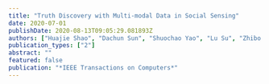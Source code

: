 ```yaml
---
title: "Truth Discovery with Multi-modal Data in Social Sensing"
date: 2020-07-01
publishDate: 2020-08-13T09:05:29.081893Z
authors: ["Huajie Shao", "Dachun Sun", "Shuochao Yao", "Lu Su", "Zhibo Wang", "Dongxin Liu", "Shengzhong Liu", "Lance Kaplan", "Tarek Abdelzaher"]
publication_types: ["2"]
abstract: ""
featured: false
publication: "*IEEE Transactions on Computers*"
---
```


